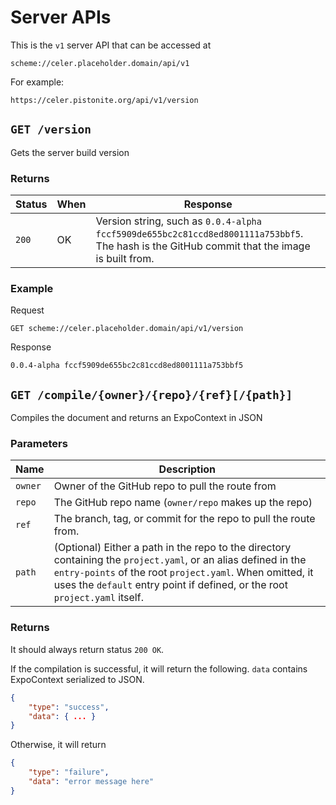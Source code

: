 # Server APIs
This is the `v1` server API that can be accessed at
```
scheme://celer.placeholder.domain/api/v1
```
For example:
```
https://celer.pistonite.org/api/v1/version
```

## `GET /version`
Gets the server build version
### Returns
|Status|When|Response|
|-|-|-|
|`200`|OK| Version string, such as `0.0.4-alpha fccf5909de655bc2c81ccd8ed8001111a753bbf5`. The hash is the GitHub commit that the image is built from.|

### Example
Request
```
GET scheme://celer.placeholder.domain/api/v1/version
```
Response
```
0.0.4-alpha fccf5909de655bc2c81ccd8ed8001111a753bbf5
```

## `GET /compile/{owner}/{repo}/{ref}[/{path}]`
Compiles the document and returns an ExpoContext in JSON
### Parameters
|Name|Description|
|-|-|
|`owner`|Owner of the GitHub repo to pull the route from|
|`repo`|The GitHub repo name (`owner/repo` makes up the repo)|
|`ref`| The branch, tag, or commit for the repo to pull the route from. |
|`path`| (Optional) Either a path in the repo to the directory containing the `project.yaml`, or an alias defined in the `entry-points` of the root `project.yaml`. When omitted, it uses the `default` entry point if defined, or the root `project.yaml` itself.|
### Returns
It should always return status `200 OK`.

If the compilation is successful, it will return the following. `data` contains ExpoContext serialized to JSON.
```json
{
    "type": "success",
    "data": { ... }
}
```
Otherwise, it will return
```json
{
    "type": "failure",
    "data": "error message here"
}
```
